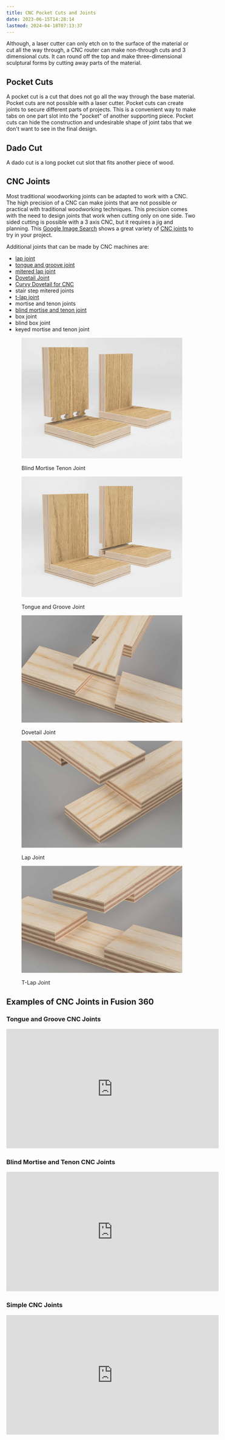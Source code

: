 ```yaml
---
title: CNC Pocket Cuts and Joints
date: 2023-06-15T14:28:14
lastmod: 2024-04-18T07:13:37
---
```


Although, a laser cutter can only etch on to the surface of the material or cut all the way through, a CNC router can make non-through cuts and 3 dimensional cuts. It can round off the top and make three-dimensional sculptural forms by cutting away parts of the material.

## Pocket Cuts

A pocket cut is a cut that does not go all the way through the base material. Pocket cuts are not possible with a laser cutter. Pocket cuts can create joints to secure different parts of projects. This is a convenient way to make tabs on one part slot into the "pocket" of another supporting piece. Pocket cuts can hide the construction and undesirable shape of joint tabs that we don't want to see in the final design.

## Dado Cut

A dado cut is a long pocket cut slot that fits another piece of wood.

## CNC Joints

Most traditional woodworking joints can be adapted to work with a CNC. The high precision of a CNC can make joints that are not possible or practical with traditional woodworking techniques. This precision comes with the need to design joints that work when cutting only on one side. Two sided cutting is possible with a 3 axis CNC, but it requires a jig and planning. This [Google Image Search](https://google.com/search?q=cnc+joints&tbm=isch) shows a great variety of [CNC joints](https://google.com/search?q=cnc+joints&tbm=isch) to try in your project.

Additional joints that can be made by CNC machines are:

- [lap joint](https://youtu.be/O5IR9pr9vdo?t=89)
- [tongue and groove joint](https://youtu.be/BA_oj65hh74)
- [mitered lap joint](https://youtu.be/O5IR9pr9vdo?t=218)
- [Dovetail Joint](https://youtu.be/O5IR9pr9vdo?t=470)
- [Curvy Dovetail for CNC](https://youtu.be/O5IR9pr9vdo?t=690)
- stair step mitered joints
- [t-lap joint](https://youtu.be/O5IR9pr9vdo?t=340)
- mortise and tenon joints
- [blind mortise and tenon joint](https://youtu.be/Pr7YYYhvJxY)
- box joint
- blind box joint
- keyed mortise and tenon joint

<div class="gallery-grid">

<figure>

[![Blind Mortise Tenon Joint](2023-cnc-blind-mortise-tenon-joint.jpg)](2023-cnc-blind-mortise-tenon-joint.png)

<figcaption>

Blind Mortise Tenon Joint

</figcaption>
</figure>

<figure>

[![Tongue and Groove Joint](2023-cnc-tongue-and-groove-joint.jpg)](2023-cnc-tongue-and-groove-joint.png)

<figcaption>

Tongue and Groove Joint

</figcaption>
</figure>

<figure>

[![Dovetail Joint](2022-cnc-dovetail-joint.jpg)](2022-cnc-dovetail-joint.jpg)

<figcaption>

Dovetail Joint

</figcaption>
</figure>

<figure>

[![Lap Joint](2022-cnc-lap-joint.jpg)](2022-cnc-lap-joint.jpg)

<figcaption>

Lap Joint

</figcaption>
</figure>

<figure>

[![T-Lap Joint](2022-cnc-t-lap-joint.jpg)](2022-cnc-t-lap-joint.jpg)

<figcaption>

T-Lap Joint

</figcaption>
</figure>

</div>

## Examples of CNC Joints in Fusion 360

<div class="video-grid">

<div class="video-card">

### Tongue and Groove CNC Joints

<div class="iframe-16-9-container"><iframe class="youTubeIframe"  src="https://www.youtube.com/embed/BA_oj65hh74?rel=0" width="560" height="315" frameborder="0" allowfullscreen="allowfullscreen"></iframe>
</div>
</div>

<div class="video-card">

### Blind Mortise and Tenon CNC Joints

<div class="iframe-16-9-container"><iframe class="youTubeIframe"  src="https://www.youtube.com/embed/Pr7YYYhvJxY?rel=0" width="560" height="315" frameborder="0" allowfullscreen="allowfullscreen"></iframe>
</div>
</div>
<div class="video-card">

### Simple CNC Joints

<div class="iframe-16-9-container"><iframe class="youTubeIframe"  src="https://www.youtube.com/embed/O5IR9pr9vdo?rel=0" width="560" height="315" frameborder="0" allowfullscreen="allowfullscreen"></iframe>
</div>
</div>

</div>
